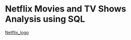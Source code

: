 # Netflix Movies and TV Shows Analysis using SQL

[Netflix_logo](https://github.com/vijaymalagatti/Netflix_SQL_Project/blob/main/logo.png)

